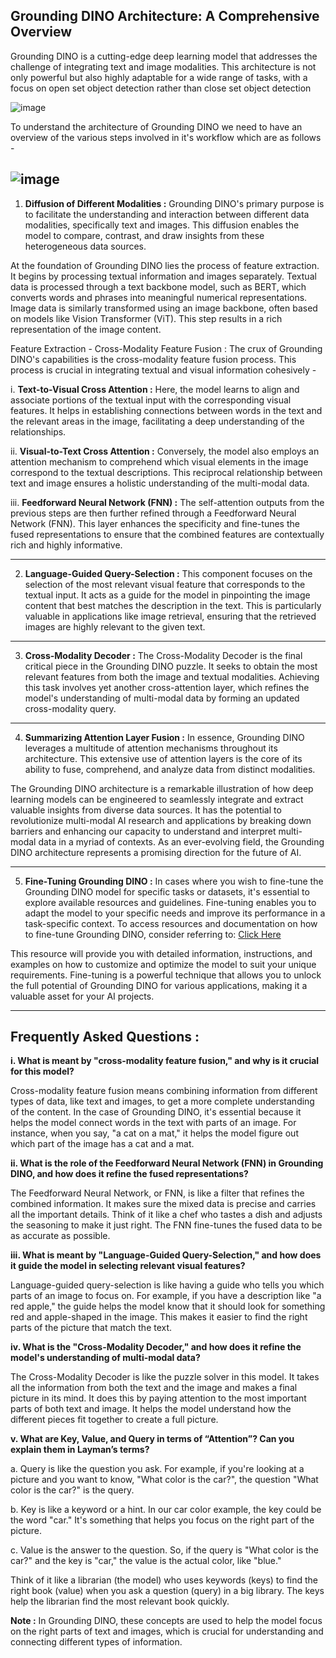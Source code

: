## Grounding DINO Architecture: A Comprehensive Overview

Grounding DINO is a cutting-edge deep learning model that addresses the challenge of integrating text and image modalities. This architecture is not only powerful but also 
highly adaptable for a wide range of tasks, with a focus on open set object detection rather than close set object detection

![image](https://drive.google.com/uc?export=view&id=1RZ47aqnyGkeFEijq9H0SSe5A81njbHHp) 

To understand the architecture of Grounding DINO we need to have an overview of the various steps involved in it's workflow which are as follows -

![image](https://drive.google.com/uc?export=view&id=15TvSiCXGftr3ygfFzD6d5xzOgb_sqOZf) 
---
1. **Diffusion of Different Modalities :** Grounding DINO's primary purpose is to facilitate the understanding and interaction between different data modalities, specifically text and images. This diffusion enables the model to compare, contrast, and draw insights from these heterogeneous data sources.

At the foundation of Grounding DINO lies the process of feature extraction. It begins by processing textual information and images separately. Textual data is processed through a 
text backbone model, such as BERT, which converts words and phrases into meaningful numerical representations. Image data is similarly transformed using an image backbone, often 
based on models like Vision Transformer (ViT). This step results in a rich representation of the image content.

Feature Extraction - Cross-Modality Feature Fusion : The crux of Grounding DINO's capabilities is the cross-modality feature fusion process. This process is crucial in 
integrating textual and visual information cohesively -

i. **Text-to-Visual Cross Attention :** Here, the model learns to align and associate portions of the textual input with the corresponding visual features. It helps in establishing 
connections between words in the text and the relevant areas in the image, facilitating a deep understanding of the relationships.

ii. **Visual-to-Text Cross Attention :** Conversely, the model also employs an attention mechanism to comprehend which visual elements in the image correspond to the textual 
descriptions. This reciprocal relationship between text and image ensures a holistic understanding of the multi-modal data.

iii. **Feedforward Neural Network (FNN) :** The self-attention outputs from the previous steps are then further refined through a Feedforward Neural Network (FNN). This layer 
enhances the specificity and fine-tunes the fused representations to ensure that the combined features are contextually rich and highly informative.

---

2. **Language-Guided Query-Selection :** This component focuses on the selection of the most relevant visual feature that corresponds to the textual input. It acts as a guide for 
the model in pinpointing the image content that best matches the description in the text. This is particularly valuable in applications like image retrieval, ensuring that the 
retrieved images are highly relevant to the given text.

---

3. **Cross-Modality Decoder :** The Cross-Modality Decoder is the final critical piece in the Grounding DINO puzzle. It seeks to obtain the most relevant features from both the image and textual modalities. 
Achieving this task involves yet another cross-attention layer, which refines the model's understanding of multi-modal data by forming an updated cross-modality query.

---

4. **Summarizing Attention Layer Fusion :** In essence, Grounding DINO leverages a multitude of attention mechanisms throughout its architecture. This extensive use of attention layers is the core of its ability to fuse, comprehend, and analyze data from distinct modalities.

The Grounding DINO architecture is a remarkable illustration of how deep learning models can be engineered to seamlessly integrate and extract valuable insights from diverse 
data sources. It has the potential to revolutionize multi-modal AI research and applications by breaking down barriers and enhancing our capacity to understand and interpret 
multi-modal data in a myriad of contexts. As an ever-evolving field, the Grounding DINO architecture represents a promising direction for the future of AI.

---

5. **Fine-Tuning Grounding DINO :** In cases where you wish to fine-tune the Grounding DINO model for specific tasks or datasets, it's essential to explore available resources and 
guidelines. Fine-tuning enables you to adapt the model to your specific needs and improve its performance in a task-specific context. To access resources and documentation 
on how to fine-tune Grounding DINO, consider referring to: [Click Here](https://github.com/IDEA-Research/GroundingDINO/issues/228)

This resource will provide you with detailed information, instructions, and examples on how to customize and optimize the model to suit your unique requirements. 
Fine-tuning is a powerful technique that allows you to unlock the full potential of Grounding DINO for various applications, making it a valuable asset for your AI projects.

---

## Frequently Asked Questions :

**i. What is meant by "cross-modality feature fusion," and why is it crucial for this model?**

Cross-modality feature fusion means combining information from different types of data, like text and images, to get a more complete understanding of the content. In the case of Grounding DINO, it's essential because it helps the model connect words in the text with parts of an image. For instance, when you say, "a cat on a mat," it helps the model figure out which part of the image has a cat and a mat.

**ii. What is the role of the Feedforward Neural Network (FNN) in Grounding DINO, and how does it refine the fused representations?**

The Feedforward Neural Network, or FNN, is like a filter that refines the combined information. It makes sure the mixed data is precise and carries all the important details. Think of it like a chef who tastes a dish and adjusts the seasoning to make it just right. The FNN fine-tunes the fused data to be as accurate as possible.

**iii. What is meant by "Language-Guided Query-Selection," and how does it guide the model in selecting relevant visual features?**

Language-guided query-selection is like having a guide who tells you which parts of an image to focus on. For example, if you have a description like "a red apple," the guide helps the model know that it should look for something red and apple-shaped in the image. This makes it easier to find the right parts of the picture that match the text.

**iv. What is the "Cross-Modality Decoder," and how does it refine the model's understanding of multi-modal data?**

The Cross-Modality Decoder is like the puzzle solver in this model. It takes all the information from both the text and the image and makes a final picture in its mind. It does this by paying attention to the most important parts of both text and image. It helps the model understand how the different pieces fit together to create a full picture.

**v. What are Key, Value, and Query in terms of “Attention”? Can you explain them in Layman’s terms?**

a. Query is like the question you ask. For example, if you're looking at a picture and you want to know, "What color is the car?", the question "What color is the car?" is the query.

b. Key is like a keyword or a hint. In our car color example, the key could be the word "car." It's something that helps you focus on the right part of the picture.

c. Value is the answer to the question. So, if the query is "What color is the car?" and the key is "car," the value is the actual color, like "blue."

Think of it like a librarian (the model) who uses keywords (keys) to find the right book (value) when you ask a question (query) in a big library. The keys help the librarian find the most relevant book quickly.

**Note :** In Grounding DINO, these concepts are used to help the model focus on the right parts of text and images, which is crucial for understanding and connecting different types of information.
